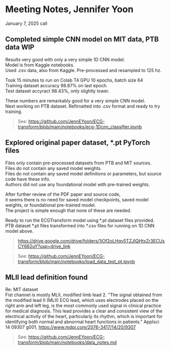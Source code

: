 # Meeting Notes, Jennifer Yoon  

January 7, 2025 call  

## Completed simple CNN model on MIT data, PTB data WIP   
Results very good with only a very simple 1D CNN model.  
Model is from Kaggle notebooks.  
Used .csv data, also from Kaggle. Pre-processed and resampled to 125 hz.  

Took 15 minutes to run on Colab T4 GPU 
10 epochs, batch size 64  
Training dataset accuracy 98.87% on last epoch.  
Test dataset accyract 98.43%, only slightly lower.  

These numbers are remarkably good for a very simple CNN model.  
Next working on PTB dataset. Refirnatted into .csv format and ready to try training.  

> See: https://github.com/JennEYoon/ECG-transform/blob/main/notebooks/ecg-1Dcnn_classifier.ipynb  

## Explored original paper dataset, *.pt PyTorch files  
Files only contain pre-processed datasets from PTB and MIT sources.  
Files do not contain any saved model weights.  
Files do not contain any saved model definitions or parameters, but source code have these info.  
Authors did not use any foundational model with pre-trained weights.  

After further review of the PDF paper and source code,  
it seems there is no need for saved model checkpoints, saved model weights, or foundational pre-trained model.  
The project is simple enough that none of these are needed.  

Ready to run the ECGTransform model using *.pt dataset files provided.  
PTB dataset *.pt files transformed into *.csv files for running on 1D CNN model above.   
> https://drive.google.com/drive/folders/1jOf2oLHqy5TZJlQHtxZr3ECUsCY662uY?usp=drive_link

> See: https://github.com/JennEYoon/ECG-transform/blob/main/notebooks/load_data_test_pt.ipynb  

## MLII lead definition found  
Re: MIT dataset  
Fist channel is mostly MLII, modified limb lead 2.
"The signal obtained from the modified lead II (MLII) ECG lead, which uses electrodes placed on the right arm and left leg, is the most commonly used signal in clinical practice for medical diagnosis. This lead provides a clear and consistent view of the electrical activity of the heart, particularly its rhythm, which is important for identifying both normal and abnormal heart functions in patients." Applsci 14 09307 g001, https://www.mdpi.com/2076-3417/14/20/9307

> See: https://github.com/JennEYoon/ECG-transform/blob/main/notebooks/data_notes.md   

